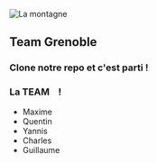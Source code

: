![La montagne](http://informations-documents.com/coloriages.dessins/coloriages/coloriage_montagne4.jpg)
   ## Team Grenoble

### Clone notre repo et c'est parti !





### La TEAM    !

- Maxime
- Quentin
- Yannis
- Charles
- Guillaume

